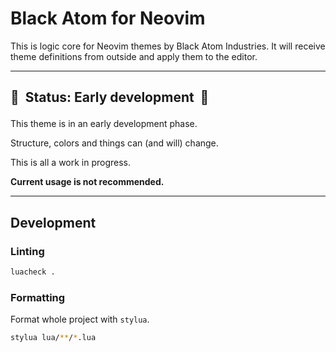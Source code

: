 # Black Atom for Neovim

This is logic core for Neovim themes by Black Atom Industries.
It will receive theme definitions from outside and apply them to the editor.

---

## 🚧 &nbsp;Status: Early development &nbsp;🚧</p>

This theme is in an early development phase.

Structure, colors and things can (and will) change.

This is all a work in progress.

**Current usage is not recommended.**

---

## Development

### Linting

```bash
luacheck .
```

### Formatting

Format whole project with `stylua`.

```bash
stylua lua/**/*.lua
```
